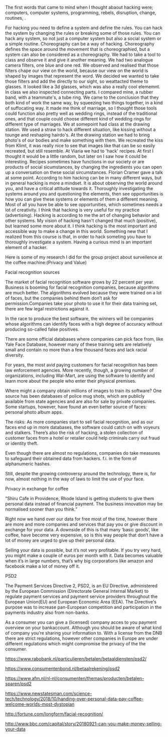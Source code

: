 The first words that came to mind when I thought abaout hacking were; computers, computer systems, programming, rebels, disruption, change, routines, .

For hacking you need to define a system and define the rules. You can hack the system by changing the rules or breaking some of those rules. You can hack any system, so not just a computer system but also a social system or a simple routine.
Choreography can be a way of hacking. Choreography defines the space around the movement that is choreographied, but a  system
can also be considered as a choreography. 
We had to take a tool to class and observe it and give it another meaning. We had two analogue camera filters, one blue and one red. We observed and realised that those filters chape our view on the world, because our view on the world is shaped by images that represent the word. We decided we wanted to take those filters and add the directly to our sight, so weattacted theme to glasses. It looked like a 3d glasses, which was also a really cool elememnt.
In class we also inspected connecting parts. I compared mine, a rubber band, with a teammate's, a tube ring. We came to the conclusion that they both kind of work the same way, by squeezing two things together, in a kind of suffocating way. It made me think of marriage, so I thought those tools could function also pretty well as wedding rings, instead of the traditional ones, and that couple could choose different kind of wedding rings for different type of marriages.
We at somepoint had class at the drawing station. We used a straw to hack different situation, like kissing without a tounge and reshaping hairdo's.
At the drawing station we had to bring photo's of our bodies and make something with them. We recreated the kiss from Klimt, it was really nice to see that images like that can be so easily recreated, but still resemble.
At Viaria we had to 'hack' recipes. At first I thought it would be a little random, but later on I saw how it could be interesting. Recipes sometimes have functions in our society or are products of social sicumstances, by changing the ingredients you can open up a conversation on these social sircumstances.
Florian Cramer gave a talk at some point. According to him hacking can be in many different ways, but in general hacking is more a mindset. It is about observing the world around you, and have a critical attitude towards it. Thoroughly investigating the systems around you and questioning the elements, then see opportunities is how you can give these systems or elements of them a different meaning. Most of all you have be able to see opportunities, which sometimes needs a lot of creativity.
I think that hacking is very useful for my practice (advertising). Hacking is according to me the art of changing behavior and other systems.
My vision of hacking hasn't changed that much (positive), but learned some more about it.
I think hacking is the most important and accessible way to make a change in this world.
Something new that I realized from this course is that, in order to hack someting you have to thoroughly investigate a system. Having a curious mind is an important element of a hacker.


Here is some of my research I did for the group project about surveilence at the coffee machine:(Privacy and Value)

Facial recognition sources 

The market of facial recognition software grows by 22 percent per year. Business is booming for facial recognition companies, because algorithms are much better. The algorithms evolved because they were trained on a lot of faces, but the companies behind them don’t ask for permission.Companies take your photo to use it for their data training set, there are few legal restrictions against it. 

In the race to produce the best software, the winners will be companies whose algorithms can identify faces with a high degree of accuracy without producing so-called false positives. 

There are some official databases where companies can pick face from, like Yale Face Database, however many of these training sets are relatively small and contain no more than a few thousand faces and lack racial diversity. 

For years, the most avid paying customers for facial recognition has been law enforcement agencies. More recently, though, a growing number of organizations, including Wal-Mart, are using the software to identify and learn more about the people who enter their physical premises. 

Where might a company obtain millions of images to train its software? One source has been databases of police mug shots, which are publicly available from state agencies and are also for sale by private companies. Some startups, however, have found an even better source of faces: personal photo album apps. 

The risks: As more companies start to sell facial recognition, and as our faces end up in more databases, the software could catch on with voyeurs and stalkers. There’s also the risk of hacking, a stolen collection of customer faces from a hotel or retailer could help criminals carry out fraud or identity theft. 

Even though there are almost no regulations, companies do take measures to safeguard their obtained data from hackers. f.i. in the form of alphanumeric hashes.  

Still, despite the growing controversy around the technology, there is, for now, almost nothing in the way of laws to limit the use of your face. 

 

Privacy in exchange for coffee 

“Shiru Cafe in Providence, Rhode Island is getting students to give them personal data instead of financial payment. The business innovation may be normalised sooner than you think.” 

Right now we hand over our data for free most of the time, however there are more and more companies and services that pay you or give discount in exchange for your data. A downside of this is that many ‘basic goods’, like coffee, have become very expensive, so is this way people that don’t have a lot of money are urged to give up their personal data. 

Selling your data is possible, but it’s not very profitable. If you try very hard, you might make a couple of euros per month with it. Data becomes valuable when it’s in large numbers, that’s why big corporations like amazon and facebook make a lot of money off it. 

 
PSD2 

The Payment Services Directive 2, PSD2, is an EU Directive, administered by the European Commission (Directorate General Internal Market) to regulate payment services and payment service providers throughout the European Union(EU) and European Economic Area (EEA). The Directive's purpose was to increase pan-European competition and participation in the payments industry also from non-banks. 

As a consumer you can give a (licensed) company acces to you payment overview on your bankaccount. Although you should be aware of what kind of company you’re sharing your information to. With a license from the DNB there are strict regulations, however other companies in Europe are under different regulations which might compromise the privacy of the the consumer. 

 
 

https://www.rabobank.nl/particulieren/betalen/betaaldiensten/psd2/ 

https://www.consumentenbond.nl/betaalrekening/psd2 

https://www.afm.nl/nl-nl/consumenten/themas/producten/betalen-sparen/psd2 

https://www.newstatesman.com/science-tech/technology/2018/10/handing-over-personal-data-pay-coffee-welcome-worlds-most-dystopian 

http://fortune.com/longform/facial-recognition/ 

http://www.bbc.com/capital/story/20180921-can-you-make-money-selling-your-data 

 

 

 

 

 

 

 
